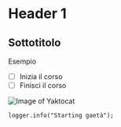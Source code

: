# Header 1
## Sottotitolo
Esempio

- [ ] Inizia il corso
- [ ] Finisci il corso

![Image of Yaktocat](https://octodex.github.com/images/yaktocat.png)

```
logger.info("Starting gaetà");
```
